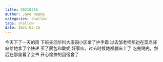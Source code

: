 ```yaml
---
title: 20210315
author: Jaye Huang
categories: shallow
tags: shallow
date: 2021-03-15
---
```


今天下了一天的雨
下班先回华科大康园小区拿了护手霜
过去邹老师那边在菜鸟驿站给她拿了个快递
买了面包和酸奶
好家伙，过去时候她都躺床上了
吃完喝完，然后在那里看了会书
开心愉快的回宿舍了
